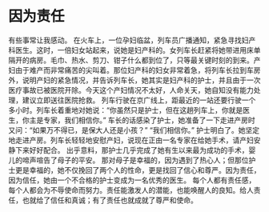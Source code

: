 # 因为责任
有些事常让我感动。 
在火车上，一位孕妇临盆，列车员广播通知，紧急寻找妇产科医生。这时，一倍妇女站起来，说她是妇产科的。女列车长赶紧将她带进用床单隔开的病房。毛巾、热水、剪刀、钳子什么都到位了，只等最关键时刻的到来。产妇由于难产而非常痛苦的尖叫着。那位妇产科的妇女非常着急，将列车长拉到车房外，说明产妇的紧急情况，并告诉列车长，她其实是妇产科的护士，并且由于一次医疗事故已被医院开除。今天这个产妇情况不太好，人命关天，她自知没有能力处理，建议立即送往医院抢救。 
列车行驶在京广线上，距最近的一站还要行驶一个多小时。列车长着重地对她说：“你虽然只是护士，但在这趟列车上，你就是医生，你主是专家，我们相信你。” 
车长的话感染了护士，她准备了一下走进产房时又问：“如果万不得已，是保大人还是小孩？” 
“我们相信你。” 
护士明白了。她坚定地走进产房。列车长轻轻地安慰产妇，说现在正由一名专家在给她手术，请产妇安静下来好好配合。 
出乎意料，那护士几乎完成了她有生以来最为成功的手术，婴儿的啼声喧告了母子的平安。 
那对母子是幸福的，因为遇到了热心人；但那位护士更是幸福的，她不仅挽回了两个人的性命，更是找回了信心和尊严。因为责任，因为信任，她由一个不合格的护士变成为一名优秀的医生。 
每个人都有责任感，每个人都会为不辱使命而努力。责任能激发人的潜能，也能唤醒人的良知。给人责任，也就给了信任和真诚；有了责任也就成就了尊严和使命。
  